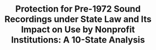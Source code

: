 ---
clir_id: pub146
layout: report
title: "Protection for Pre-1972 Sound Recordings under State Law and Its Impact on Use by Nonprofit Institutions: A 10-State Analysis"
authors: 
  - Council on Library and Information Resources
pub_date: 2009-09-01
pages: 101
isbn: 1-9323-2634-5
eric: ED509214
doi: 10.5281/zenodo.7799592
ia_path: pub146/contents/
notes: 
subjects: Audio Equipment, Time Perspective, Preservation, Access to Information, Court Litigation, State Legislation, Copyrights, Ownership, Nonprint Media, Crime, Laws, Content Analysis
description: "Prepared by the Program on Information Justice and Intellectual Property
Washington College of Law, American University Under the supervision of Peter Jaszi with the assistance of Nick Lewis.


This is the third of three studies of copyright and sound recordings commissioned by the National Recording Preservation Board (NRPB) in support of the congressionally mandated study of the state of audio preservation in the United States. All three studies have focused on how laws pertaining to sound recordings made before 1972 affect preservation of and access to audio recordings. As readers of the previous two studies know, sound recordings made before February 15, 1972, do not benefit from federal copyright protection. In the absence of a national law, in the late 1960s and early 1970s, individual states passed anti-piracy and other laws to protect producers of sound recordings from unauthorized duplication and sale of recordings.


In this study, Professor Peter Jaszi and students in the Program on Information Justice and Intellectual Property at American University’s Washington College of Law examine criminal and civil laws of 10 states, as well as judicial decisions and common law, pertaining to sound recordings fixed before 1972. The authors provide a brief history of the formulation of these laws and examine the laws and court cases that may determine the extent to which nonprofit institutions may preserve and disseminate pre-1972 recordings.


The other two reports in this series, both by June M. Besek, can be found on this Web site at the following links:

  * [Copyright and Related Issues Relevant to Digital Preservation and Dissemination of Unpublished Pre-1972 Sound Recordings by Libraries and Archives](https://www.clir.org/pubs/reports/pub144/)

* [Copyright Issues Relevant to Digital Preservation and Dissemination of Pre-1972 Commercial Sound Recordings by Libraries and Archives](https://www.clir.org/pubs/reports/pub135/)
"
files:
  - pub146.pdf
---
